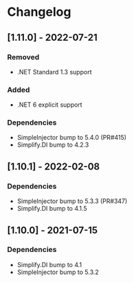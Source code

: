 # Changelog

## [1.11.0] - 2022-07-21

### Removed

- .NET Standard 1.3 support

### Added

- .NET 6 explicit support

### Dependencies

- SimpleInjector bump to 5.4.0 (PR#415)
- Simplify.DI bump to 4.2.3

## [1.10.1] - 2022-02-08

### Dependencies

- SimpleInjector bump to 5.3.3 (PR#347)
- Simplify.DI bump to 4.1.5

## [1.10.0] - 2021-07-15

### Dependencies

- Simplify.DI bump to 4.1
- SimpleInjector bump to 5.3.2
